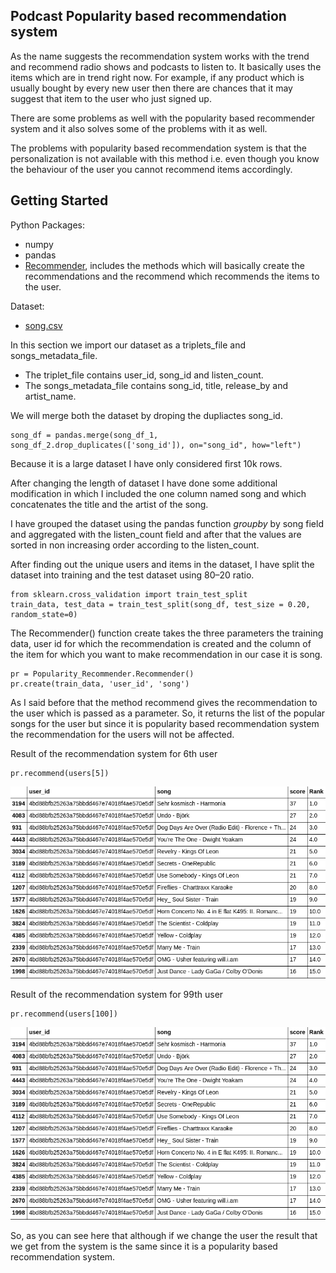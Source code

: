 ## **Podcast Popularity based recommendation system**

As the name suggests the recommendation system works with the trend and recommend radio shows and podcasts to listen to. It basically uses the items which are in trend right now. For example, if any product which is usually bought by every new user then there are chances that it may suggest that item to the user who just signed up.

There are some problems as well with the popularity based recommender system and it also solves some of the problems with it as well.

The problems with popularity based recommendation system is that the personalization is not available with this method i.e. even though you know the behaviour of the user you cannot recommend items accordingly.


## **Getting Started**

Python Packages: 
 - numpy
 - pandas
 - [Recommender](https://github.com/tinni2806/Podcast-Recommendation-Engine/Popularity_Recommender.py), includes the methods which will basically create the recommendations and the recommend which recommends the items to the user.

Dataset:

- [song.csv](https://github.com/tinni2806/Podcast-Recommendation-Enfine/songs.csv)

In this section we import our dataset as a triplets_file and songs_metadata_file. 
- The triplet_file contains user_id, song_id and listen_count. 
- The songs_metadata_file contains song_id, title, release_by and artist_name.

We will merge both the dataset by droping the dupliactes song_id.

    song_df = pandas.merge(song_df_1, song_df_2.drop_duplicates(['song_id']), on="song_id", how="left")
    
Because it is a large dataset I have only considered first 10k rows.

After changing the length of dataset I have done some additional modification in which I included the one column named song and which concatenates the title and the artist of the song.

I have grouped the dataset using the pandas function *groupby* by song field and aggregated with the listen_count field and after that the values are sorted in non increasing order according to the listen_count.

After finding out the unique users and items in the dataset, I have split the dataset into training and the test dataset using 80–20 ratio.

    from sklearn.cross_validation import train_test_split
    train_data, test_data = train_test_split(song_df, test_size = 0.20, random_state=0)
  
The Recommender() function create takes the three parameters the training data, user id for which the recommendation is created and the column of the item for which you want to make recommendation in our case it is song.  
    
    pr = Popularity_Recommender.Recommender()
    pr.create(train_data, 'user_id', 'song')

As I said before that the method recommend gives the recommendation to the user which is passed as a parameter. So, it returns the list of the popular songs for the user but since it is popularity based recommendation system the recommendation for the users will not be affected.

Result of the recommendation system for 6th user

    pr.recommend(users[5])
    
![](https://github.com/tinni2806/Podcast-Recommendation-Engine/blob/master/Snapshots/Capture1.jpg)


Result of the recommendation system for 99th user

    pr.recommend(users[100])

![](https://github.com/tinni2806/Podcast-Recommendation-Engine/blob/master/Snapshots/Capture1.jpg)

So, as you can see here that although if we change the user the result that we get from the system is the same since it is a popularity based recommendation system.


    

